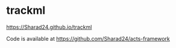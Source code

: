 # trackml

https://Sharad24.github.io/trackml

Code is available at https://github.com/Sharad24/acts-framework
